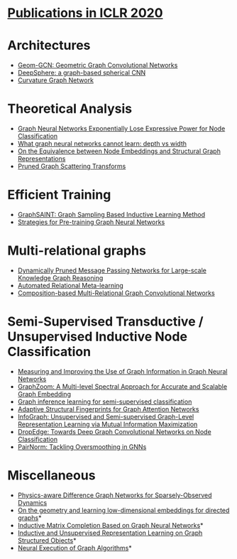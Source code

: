 # [Publications in ICLR 2020](https://openreview.net/group?id=ICLR.cc/2020/Conference)


# Architectures
- [Geom-GCN: Geometric Graph Convolutional Networks](https://github.com/naganandy/graph-based-deep-learning-literature/blob/master/conference-publications/folders/publications_iclr20/geomgcn_iclr20/README.md)
- [DeepSphere: a graph-based spherical CNN](https://github.com/naganandy/graph-based-deep-learning-literature/blob/master/conference-publications/folders/publications_iclr20/deepsphere_iclr20/README.md)
- [Curvature Graph Network](https://github.com/naganandy/graph-based-deep-learning-literature/blob/master/conference-publications/folders/publications_iclr20/curvgn_iclr20/README.md)



# Theoretical Analysis
- [Graph Neural Networks Exponentially Lose Expressive Power for Node Classification](https://github.com/naganandy/graph-based-deep-learning-literature/blob/master/conference-publications/folders/publications_iclr20/expgnn_iclr20/README.md)
- [What graph neural networks cannot learn: depth vs width](https://github.com/naganandy/graph-based-deep-learning-literature/blob/master/conference-publications/folders/publications_iclr20/gnnmp_iclr20/README.md)
- [On the Equivalence between Node Embeddings and Structural Graph Representations](https://github.com/naganandy/graph-based-deep-learning-literature/blob/master/conference-publications/folders/publications_iclr20/cgnn_iclr20/README.md) 
- [Pruned Graph Scattering Transforms](https://github.com/naganandy/graph-based-deep-learning-literature/blob/master/conference-publications/folders/publications_iclr20/pgst_iclr20/README.md)



# Efficient Training
- [GraphSAINT: Graph Sampling Based Inductive Learning Method](https://github.com/naganandy/graph-based-deep-learning-literature/blob/master/conference-publications/folders/publications_iclr20/graphsaint_iclr20/README.md)
- [Strategies for Pre-training Graph Neural Networks](https://github.com/naganandy/graph-based-deep-learning-literature/blob/master/conference-publications/folders/publications_iclr20/gnnpretraining_iclr20/README.md)



# Multi-relational graphs
- [Dynamically Pruned Message Passing Networks for Large-scale Knowledge Graph Reasoning](https://github.com/naganandy/graph-based-deep-learning-literature/blob/master/conference-publications/folders/publications_iclr20/dpmpn_iclr20/README.md)
- [Automated Relational Meta-learning](https://github.com/naganandy/graph-based-deep-learning-literature/blob/master/conference-publications/folders/publications_iclr20/arml_iclr20/README.md)
- [Composition-based Multi-Relational Graph Convolutional Networks](https://github.com/naganandy/graph-based-deep-learning-literature/blob/master/conference-publications/folders/publications_iclr20/compgcn_iclr20/README.md)



# Semi-Supervised Transductive / Unsupervised Inductive Node Classification
- [Measuring and Improving the Use of Graph Information in Graph Neural Networks](https://github.com/naganandy/graph-based-deep-learning-literature/blob/master/conference-publications/folders/publications_iclr20/csgnn_iclr20/README.md)
- [GraphZoom: A Multi-level Spectral Approach for Accurate and Scalable Graph Embedding](https://github.com/naganandy/graph-based-deep-learning-literature/blob/master/conference-publications/folders/publications_iclr20/graphzoom_iclr20/README.md)
- [Graph inference learning for semi-supervised classification](https://github.com/naganandy/graph-based-deep-learning-literature/blob/master/conference-publications/folders/publications_iclr20/gil_iclr20/README.md)
- [Adaptive Structural Fingerprints for Graph Attention Networks](https://github.com/naganandy/graph-based-deep-learning-literature/blob/master/conference-publications/folders/publications_iclr20/adsf_iclr20/README.md)
- [InfoGraph: Unsupervised and Semi-supervised Graph-Level Representation Learning via Mutual Information Maximization](https://github.com/naganandy/graph-based-deep-learning-literature/blob/master/conference-publications/folders/publications_iclr20/infograph_iclr20/README.md)
- [DropEdge: Towards Deep Graph Convolutional Networks on Node Classification](https://github.com/naganandy/graph-based-deep-learning-literature/blob/master/conference-publications/folders/publications_iclr20/dropedge_iclr20/README.md)
- [PairNorm: Tackling Oversmoothing in GNNs](https://github.com/naganandy/graph-based-deep-learning-literature/blob/master/conference-publications/folders/publications_iclr20/pairnorm_iclr20/README.md)



# Miscellaneous
- [Physics-aware Difference Graph Networks for Sparsely-Observed Dynamics](https://github.com/naganandy/graph-based-deep-learning-literature/blob/master/conference-publications/folders/publications_iclr20/padgn_iclr20/README.md)
- [On the geometry and learning low-dimensional embeddings for directed graphs](https://openreview.net/forum?id=SkxQp1StDH)*
- [Inductive Matrix Completion Based on Graph Neural Networks](https://openreview.net/forum?id=ByxxgCEYDS)*
- [Inductive and Unsupervised Representation Learning on Graph Structured Objects](https://openreview.net/forum?id=rkem91rtDB)*
- [Neural Execution of Graph Algorithms](https://openreview.net/forum?id=SkgKO0EtvS)*
